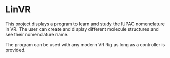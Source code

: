 # LinVR

This project displays a program to learn and study the IUPAC nomenclature in VR. The user can
create and display different molecule structures and see their nomenclature name.

The program can be used with any modern VR Rig as long as a controller is provided.
